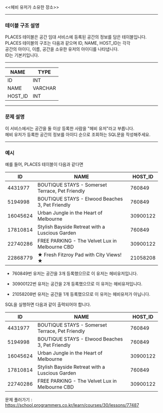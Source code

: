 <<헤비 유저가 소유한 장소>>  

-----

### **테이블 구조 설명**  
PLACES 테이블은 공간 임대 서비스에 등록된 공간의 정보를 담은 테이블입니다.  
PLACES 테이블의 구조는 다음과 같으며 ID, NAME, HOST_ID는 각각  
공간의 아이디, 이름, 공간을 소유한 유저의 아이디를 나타냅니다.  
ID는 기본키입니다.  

---

|NAME|TYPE|
|---|---|
|ID|INT|
|NAME|VARCHAR|
|HOST_ID|INT|

---

### **문제 설명**  
이 서비스에서는 공간을 둘 이상 등록한 사람을 "헤비 유저"라고 부릅니다.  
헤비 유저가 등록한 공간의 정보를 아이디 순으로 조회하는 SQL문을 작성해주세요.  

---

### **예시**  
예를 들어, PLACES 테이블이 다음과 같다면  

|ID|NAME|HOST_ID|
|------|------|------|
|4431977|BOUTIQUE STAYS - Somerset Terrace, Pet Friendly|760849|
|5194998|BOUTIQUE STAYS - Elwood Beaches 3, Pet Friendly|760849|
|16045624|Urban Jungle in the Heart of Melbourne|30900122|
|17810814|Stylish Bayside Retreat with a Luscious Garden|760849|
|22740286|FREE PARKING - The Velvet Lux in Melbourne CBD|30900122|
|22868779|★ Fresh Fitzroy Pad with City Views! ★|21058208|

- 760849번 유저는 공간을 3개 등록했으므로 이 유저는 헤비유저입니다.  

- 30900122번 유저는 공간을 2개 등록했으므로 이 유저는 헤비유저입니다.  

- 21058208번 유저는 공간을 1개 등록했으므로 이 유저는 헤비유저가 아닙니다.  


SQL을 실행하면 다음과 같이 출력되어야 합니다.  



|ID|NAME|HOST_ID|
|------|------|------|
|4431977|BOUTIQUE STAYS - Somerset Terrace, Pet Friendly|760849|
|5194998|BOUTIQUE STAYS - Elwood Beaches 3, Pet Friendly|760849|
|16045624|Urban Jungle in the Heart of Melbourne|30900122|
|17810814|Stylish Bayside Retreat with a Luscious Garden|760849|
|22740286|FREE PARKING - The Velvet Lux in Melbourne CBD|30900122|


문제 풀러가기 : https://school.programmers.co.kr/learn/courses/30/lessons/77487

